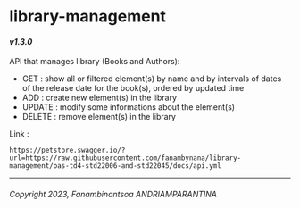 # library-management
#### *v1.3.0*

API that manages library (Books and Authors):
- GET : show all or filtered element(s) by name and by intervals of dates of the release date for the book(s), ordered by updated time
- ADD : create new element(s) in the library
- UPDATE : modify some informations about the element(s)
- DELETE : remove element(s) in the library

Link :
```
https://petstore.swagger.io/?url=https://raw.githubusercontent.com/fanambynana/library-management/oas-td4-std22006-and-std22045/docs/api.yml
```
---
###### Copyright 2023, Fanambinantsoa ANDRIAMPARANTINA